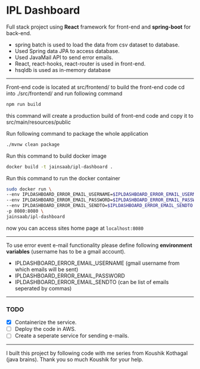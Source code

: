 # IPL Dashboard
Full stack project using **React** framework for front-end and **spring-boot** for back-end.
- spring batch is used to load the data from csv dataset to database.
- Used Spring data JPA to access database.
- Used JavaMail API to send error emails.
- React, react-hooks, react-router is used in front-end.
- hsqldb is used as in-memory database

---

Front-end code is located at src/frontend/
to build the front-end code cd into ./src/frontend/ and run following command
```bash
npm run build
```
this command will create a production build of front-end code and copy it to src/main/resources/public

Run following command to package the whole application
```bash
./mvnw clean package
```

Run this command to build docker image
```bash
docker build -t jainsaab/ipl-dashboard .
```

Run this command to run the docker container
```bash
sudo docker run \
--env IPLDASHBOARD_ERROR_EMAIL_USERNAME=$IPLDASHBOARD_ERROR_EMAIL_USERNAME \
--env IPLDASHBOARD_ERROR_EMAIL_PASSWORD=$IPLDASHBOARD_ERROR_EMAIL_PASSWORD \
--env IPLDASHBOARD_ERROR_EMAIL_SENDTO=$IPLDASHBOARD_ERROR_EMAIL_SENDTO \
-p 8080:8080 \
jainsaab/ipl-dashboard
```

now you can access sites home page at `localhost:8080`

---

To use error event e-mail functionality please define following **environment variables** (username has to be a gmail account).
  - IPLDASHBOARD_ERROR_EMAIL_USERNAME (gmail username from which emails will be sent)
  - IPLDASHBOARD_ERROR_EMAIL_PASSWORD
  - IPLDASHBOARD_ERROR_EMAIL_SENDTO (can be list of emails seperated by commas)

---

### TODO

- [x] Containerize the service.
- [ ] Deploy the code in AWS.
- [ ] Create a seperate service for sending e-mails.

---

I built this project by following code with me series from Koushik Kothagal (java brains).
Thank you so much Koushik for your help.